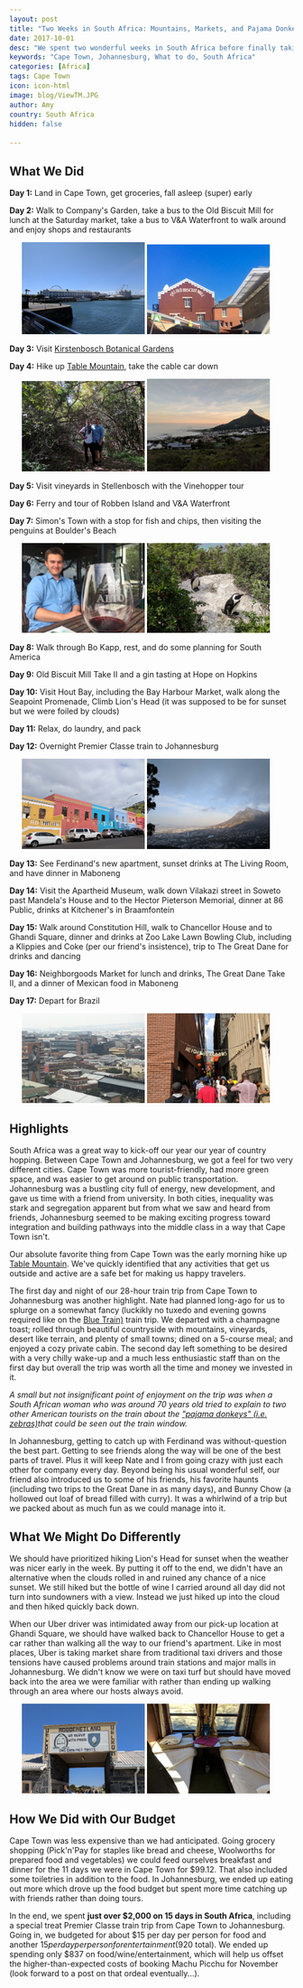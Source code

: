 ```yaml
---
layout: post
title: "Two Weeks in South Africa: Mountains, Markets, and Pajama Donkeys"
date: 2017-10-01
desc: "We spent two wonderful weeks in South Africa before finally taking our first RTW flight segment on to Brazil. It was packed with hiking, trains, wine, and markets; then ended with some quality time with friends."
keywords: "Cape Town, Johannesburg, What to do, South Africa"
categories: [Africa]
tags: Cape Town
icon: icon-html
image: blog/ViewTM.JPG
author: Amy
country: South Africa
hidden: false

---
```


## <i class="fa fa-check-square" aria-hidden="true" style="color:#2495C4;"></i>What We Did 

**Day 1:** Land in Cape Town, get groceries, fall asleep (super) early

**Day 2:** Walk to Company's Garden, take a bus to the Old Biscuit Mill for lunch at the Saturday market, take a bus to V&A Waterfront to walk around and enjoy shops and restaurants

<div style="text-align: center; max-width: calc(100% - 20px);"><a href="/static/assets/img/blog/waterfront.jpg" target="_blank"><img src="/static/assets/img/blog/waterfront.jpg" width="45%"></a> <a href="/static/assets/img/blog/oldbiscuitmill.jpg" target="_blank"><img src="/static/assets/img/blog/oldbiscuitmill.jpg" width="45%"></a></div>

**Day 3:** Visit <a href="http://site.awellchartedpath.com/blog/2017/09/Kirstenbosch/" target="_blank">Kirstenbosch Botanical Gardens</a> 

**Day 4:** Hike up <a href="http://site.awellchartedpath.com/blog/2017/09/table-mountain/" target="_blank">Table Mountain</a>, take the cable car down

<div style="text-align: center; max-width: calc(100% - 20px);"><a href="/static/assets/img/blog/KboschPath.jpg" target="_blank"><img src="/static/assets/img/blog/KboschPath.jpg" width="45%"></a> <a href="/static/assets/img/blog/tableStartingOut.jpeg" target="_blank"><img src="/static/assets/img/blog/tableStartingOut.jpeg" width="45%"></a></div>

**Day 5:** Visit vineyards in Stellenbosch with the Vinehopper tour

**Day 6:** Ferry and tour of Robben Island and V&A Waterfront 

**Day 7:** Simon's Town with a stop for fish and chips, then visiting the penguins at Boulder's Beach

<div style="text-align: center; max-width: calc(100% - 20px);"><a href="/static/assets/img/blog/vineyardglass.jpg" target="_blank"><img src="/static/assets/img/blog/vineyardglass.jpg" width="45%"></a> <a href="/static/assets/img/blog/penguin.JPG" target="_blank"><img src="/static/assets/img/blog/penguin.JPG" width="45%"></a></div>

**Day 8:** Walk through Bo Kapp, rest, and do some planning for South America

**Day 9:** Old Biscuit Mill Take II and a gin tasting at Hope on Hopkins

**Day 10:** Visit Hout Bay, including the Bay Harbour Market, walk along the Seapoint Promenade, Climb Lion's Head (it was supposed to be for sunset but we were foiled by clouds)

**Day 11:** Relax, do laundry, and pack

**Day 12:** Overnight Premier Classe train to Johannesburg 

<div style="text-align: center; max-width: calc(100% - 20px);"><a href="/static/assets/img/blog/bokapp.jpg" target="_blank"><img src="/static/assets/img/blog/bokapp.jpg" width="45%"></a> <a href="/static/assets/img/blog/LionsHead.jpg" target="_blank"><img src="/static/assets/img/blog/LionsHead.jpg" width="45%"></a></div>

**Day 13:** See Ferdinand's new apartment, sunset drinks at The Living Room, and have dinner in Maboneng

**Day 14:** Visit the Apartheid Museum, walk down Vilakazi street in Soweto past Mandela's House and to the Hector Pieterson Memorial, dinner at 86 Public, drinks at Kitchener's in Braamfontein

**Day 15:** Walk around Constitution Hill, walk to Chancellor House and to Ghandi Square, dinner and drinks at Zoo Lake Lawn Bowling Club, including a Klippies and Coke (per our friend's insistence), trip to The Great Dane for drinks and dancing

**Day 16:** Neighborgoods Market for lunch and drinks, The Great Dane Take II, and a dinner of Mexican food in Maboneng

**Day 17:** Depart for Brazil

<div style="text-align: center; max-width: calc(100% - 20px);"><a href="/static/assets/img/blog/JoburgLookOut.jpg" target="_blank"><img src="/static/assets/img/blog/JoburgLookOut.jpg" width="45%"></a> <a href="/static/assets/img/blog/JoburgMarket.jpg" target="_blank"><img src="/static/assets/img/blog/JoburgMarket.jpg" width="45%"></a> </div>

## <i class="fa fa-check-square" aria-hidden="true" style="color:#2495C4;"></i>Highlights

South Africa was a great way to kick-off our year our year of country hopping. Between Cape Town and Johannesburg, we got a feel for two very different cities. Cape Town was more tourist-friendly, had more green space, and was easier to get around on public transportation. Johannesburg was a bustling city full of energy, new development, and gave us time with a friend from university. In both cities, inequality was stark and segregation apparent but from what we saw and heard from friends, Johannesburg seemed to be making exciting progress toward integration and building pathways into the middle class in a way that Cape Town isn't. 

Our absolute favorite thing from Cape Town was the early morning hike up <a href="http://site.awellchartedpath.com/blog/2017/09/table-mountain/" target="_blank">Table Mountain</a>. We've quickly identified that any activities that get us outside and active are a safe bet for making us happy travelers. 

The first day and night of our 28-hour train trip from Cape Town to Johannesburg was another highlight. Nate had planned long-ago for us to splurge on a somewhat fancy (luckikly no tuxedo and evening gowns required like on the <a href="https://www.seat61.com/SouthAfrica.htm#blue-train" target="_blank">Blue Train)</a> train trip. We departed with a champagne toast; rolled through beautiful countryside with mountains, vineyards, desert like terrain, and plenty of small towns; dined on a 5-course meal; and enjoyed a cozy private cabin. The second day left something to be desired with a very chilly wake-up and a much less enthusiastic staff than on the first day but overall the trip was worth all the time and money we invested in it. 

_A small but not insignificant point of enjoyment on the trip was when a South African woman who was around 70 years old tried to explain to two other American tourists on the train about the_ <a href="https://twitter.com/africageo/status/661788844669468672" target="_blank">_"pajama donkeys" (i.e. zebras)_</a>_that could be seen out the train window._

In Johannesburg, getting to catch up with Ferdinand was without-question the best part. Getting to see friends along the way will be one of the best parts of travel. Plus it will keep Nate and I from going crazy with just each other for company every day. Beyond being his usual wonderful self, our friend also introduced us to some of his friends, his favorite haunts (including two trips to the Great Dane in as many days), and Bunny Chow (a hollowed out loaf of bread filled with curry). It was a whirlwind of a trip but we packed about as much fun as we could manage into it. 


## <i class="fa fa-check-square" aria-hidden="true" style="color:#2495C4;"></i>What We Might Do Differently

We should have prioritized hiking Lion's Head for sunset when the weather was nicer early in the week. By putting it off to the end, we didn't have an alternative when the clouds rolled in and ruined any chance of a nice sunset. We still hiked but the bottle of wine I carried around all day did not turn into sundowners with a view. Instead we just hiked up into the cloud and then hiked quickly back down.

When our Uber driver was intimidated away from our pick-up location at Ghandi Square, we should have walked back to Chancellor House to get a car rather than walking all the way to our friend's apartment. Like in most places, Uber is taking market share from traditional taxi drivers and those tensions have caused problems around train stations and major malls in Johannesburg. We didn't know we were on taxi turf but should have moved back into the area we were familiar with rather than ending up walking through an area where our hosts always avoid. 

<div style="text-align: center; max-width: calc(100% - 20px);"><a href="/static/assets/img/blog/RobbenIsland.jpg" target="_blank"><img src="/static/assets/img/blog/RobbenIsland.jpg" width="45%"></a> <a href="/static/assets/img/blog/SleeperCar.jpg" target="_blank"><img src="/static/assets/img/blog/SleeperCar.jpg" width="45%"></a></div>

## <i class="fa fa-check-square" aria-hidden="true" style="color:#2495C4;"></i>How We Did with Our Budget

Cape Town was less expensive than we had anticipated. Going grocery shopping (Pick'n'Pay for staples like bread and cheese, Woolworths for prepared food and vegetables) we could feed ourselves breakfast and dinner for the 11 days we were in Cape Town for $99.12. That also included some toiletries in addition to the food. In Johannesburg, we ended up eating out more which drove up the food budget but spent more time catching up with friends rather than doing tours.

In the end, we spent **just over $2,000 on 15 days in South Africa**, including a special treat Premier Classe train trip from Cape Town to Johannesburg. Going in, we budgeted for about $15 per day per person for food and another $15 per day per person for entertainment ($920 total). We ended up spending only $837 on food/wine/entertainment, which will help us offset the higher-than-expected costs of booking Machu Picchu for November (look forward to a post on that ordeal eventually...).

